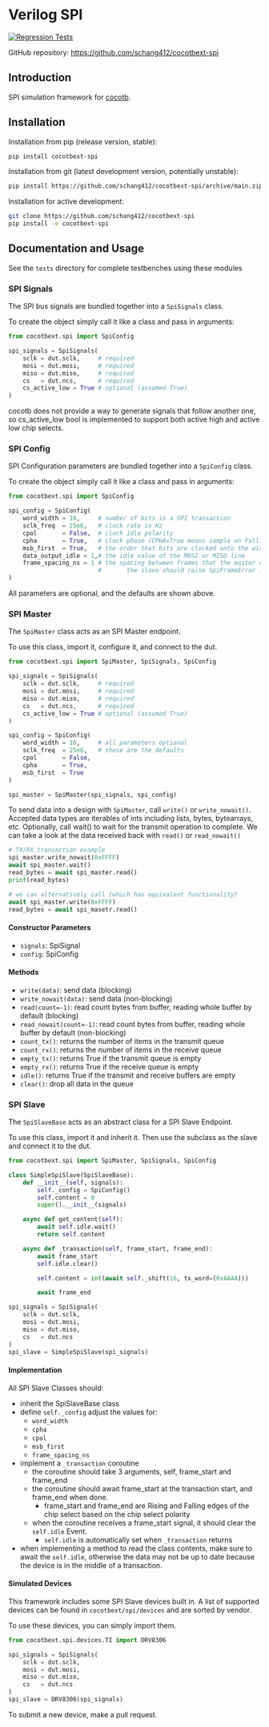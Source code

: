 # Verilog SPI

[![Regression Tests](https://github.com/schang412/cocotbext-spi/actions/workflows/regression-tests.yml/badge.svg)](https://github.com/schang412/cocotbext-spi/actions/workflows/regression-tests.yml)

GitHub repository: https://github.com/schang412/cocotbext-spi

## Introduction

SPI simulation framework for [cocotb](https://github.com/cocotb/cocotb).

## Installation

Installation from pip (release version, stable):
```bash
pip install cocotbext-spi
```

Installation from git (latest development version, potentially unstable):
```bash
pip install https://github.com/schang412/cocotbext-spi/archive/main.zip
```

Installation for active development:
```bash
git clone https://github.com/schang412/cocotbext-spi
pip install -e cocotbext-spi
```

## Documentation and Usage

See the `tests` directory for complete testbenches using these modules

### SPI Signals

The SPI bus signals are bundled together into a `SpiSignals` class.

To create the object simply call it like a class and pass in arguments:
```python
from cocotbext.spi import SpiConfig

spi_signals = SpiSignals(
    sclk = dut.sclk,     # required
    mosi = dut.mosi,     # required
    miso = dut.miso,     # required
    cs   = dut.ncs,      # required
    cs_active_low = True # optional (assumed True)
)
```
cocotb does not provide a way to generate signals that follow another one, so cs_active_low bool is implemented to support both active high and active low chip selects.

### SPI Config

SPI Configuration parameters are bundled together into a `SpiConfig` class.

To create the object simply call it like a class and pass in arguments:
```python
from cocotbext.spi import SpiConfig

spi_config = SpiConfig(
    word_width = 16,     # number of bits in a SPI transaction
    sclk_freq  = 25e6,   # clock rate in Hz
    cpol       = False,  # clock idle polarity
    cpha       = True,   # clock phase (CPHA=True means sample on FallingEdge)
    msb_first  = True,   # the order that bits are clocked onto the wire
    data_output_idle = 1,# the idle value of the MOSI or MISO line 
    frame_spacing_ns = 1 # the spacing between frames that the master waits for or the slave obeys
                         #       the slave should raise SpiFrameError if this is not obeyed.
)
```

All parameters are optional, and the defaults are shown above.

### SPI Master

The `SpiMaster` class acts as an SPI Master endpoint.

To use this class, import it, configure it, and connect to the dut.

```python
from cocotbext.spi import SpiMaster, SpiSignals, SpiConfig

spi_signals = SpiSignals(
    sclk = dut.sclk,     # required
    mosi = dut.mosi,     # required
    miso = dut.miso,     # required
    cs   = dut.ncs,      # required
    cs_active_low = True # optional (assumed True)
)

spi_config = SpiConfig(
    word_width = 16,     # all parameters optional
    sclk_freq  = 25e6,   # these are the defaults
    cpol       = False,
    cpha       = True,
    msb_first  = True
)

spi_master = SpiMaster(spi_signals, spi_config)
```

To send data into a design with `SpiMaster`, call `write()` or `write_nowait()`. Accepted data types are iterables of ints including lists, bytes, bytearrays, etc. Optionally, call wait() to wait for the transmit operation to complete. We can take a look at the data received back with `read()` or `read_nowait()`

```python
# TX/RX transaction example
spi_master.write_nowait(0xFFFF)
await spi_master.wait()
read_bytes = await spi_master.read()
print(read_bytes)

# we can alternatively call (which has equivalent functionality)
await spi_master.write(0xFFFF)
read_bytes = await spi_masetr.read()
```

#### Constructor Parameters
- `signals`: SpiSignal
- `config`: SpiConfig

#### Methods
- `write(data)`: send data (blocking)
- `write_nowait(data)`: send data (non-blocking)
- `read(count=-1)`: read count bytes from buffer, reading whole buffer by default (blocking)
- `read_nowait(count=-1)`: read count bytes from buffer, reading whole buffer by default (non-blocking)
- `count_tx()`: returns the number of items in the transmit queue
- `count_rx()`: returns the number of items in the receive queue
- `empty_tx()`: returns True if the transmit queue is empty
- `empty_rx()`: returns True if the receive queue is empty
- `idle()`: returns True if the transmit and receive buffers are empty
- `clear()`: drop all data in the queue

### SPI Slave

The `SpiSlaveBase` acts as an abstract class for a SPI Slave Endpoint.

To use this class, import it and inherit it. Then use the subclass as the slave and connect it to the dut.

```python
from cocotbext.spi import SpiMaster, SpiSignals, SpiConfig

class SimpleSpiSlave(SpiSlaveBase):
    def __init__(self, signals):
        self._config = SpiConfig()
        self.content = 0
        super().__init__(signals)

    async def get_content(self):
        await self.idle.wait()
        return self.content

    async def _transaction(self, frame_start, frame_end):
        await frame_start
        self.idle.clear()

        self.content = int(await self._shift(16, tx_word=(0xAAAA)))

        await frame_end

spi_signals = SpiSignals(
    sclk = dut.sclk,
    mosi = dut.mosi,
    miso = dut.miso,
    cs   = dut.ncs
)
spi_slave = SimpleSpiSlave(spi_signals)
```

#### Implementation

All SPI Slave Classes should:
- inherit the SpiSlaveBase class
- define `self._config` adjust the values for:
    - `word_width`
    - `cpha`
    - `cpol`
    - `msb_first`
    - `frame_spacing_ns`
- implement a `_transaction` coroutine
    - the coroutine should take 3 arguments, self, frame_start and frame_end
    - the coroutine should await frame_start at the transaction start, and frame_end when done.
        - frame_start and frame_end are Rising and Falling edges of the chip select based on the chip select polarity
    - when the coroutine receives a frame_start signal, it should clear the `self.idle` Event.
        - `self.idle` is automatically set when `_transaction` returns
- when implementing a method to read the class contents, make sure to await the `self.idle`, otherwise the data may not be up to date because the device is in the middle of a transaction.


#### Simulated Devices

This framework includes some SPI Slave devices built in. A list of supported devices can be found in `cocotbext/spi/devices` and are sorted by vendor.

To use these devices, you can simply import them.

```python
from cocotbext.spi.devices.TI import DRV8306

spi_signals = SpiSignals(
    sclk = dut.sclk,
    mosi = dut.mosi,
    miso = dut.miso,
    cs   = dut.ncs
)
spi_slave = DRV8306(spi_signals)
```

To submit a new device, make a pull request.
